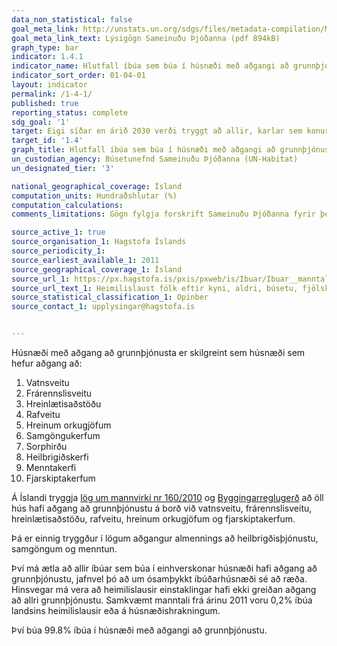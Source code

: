 ```yaml
---
data_non_statistical: false
goal_meta_link: http://unstats.un.org/sdgs/files/metadata-compilation/Metadata-Goal-1.pdf
goal_meta_link_text: Lýsigögn Sameinuðu Þjóðanna (pdf 894kB)
graph_type: bar
indicator: 1.4.1
indicator_name: Hlutfall íbúa sem búa í húsnæði með aðgangi að grunnþjónustu.
indicator_sort_order: 01-04-01
layout: indicator
permalink: /1-4-1/
published: true
reporting_status: complete
sdg_goal: '1'
target: Eigi síðar en árið 2030 verði tryggt að allir, karlar sem konur, og þá einkum fátækir og fólk í viðkvæmri stöðu, eigi jafnan rétt til efnahagslegra bjargráða og hafi sama aðgengi að grunnþjónustu, eignarhaldi á og yfirráðum yfir landi og öðrum eignum, erfðum, náttúruauðlindum, viðeigandi tækninýjungum og fjármálaþjónustu, þ.m.t. fjármögnun smærri fjárfestinga.
target_id: '1.4'
graph_title: Hlutfall íbúa sem búa í húsnæði með aðgangi að grunnþjónustu.
un_custodian_agency: Búsetunefnd Sameinuðu Þjóðanna (UN-Habitat)
un_designated_tier: '3'

national_geographical_coverage: Ísland
computation_units: Hundraðshlutar (%)
computation_calculations: 
comments_limitations: Gögn fylgja forskrift Sameinuðu Þjóðanna fyrir þennan mælikvarða. Þessi mælikvarði var fundinn í samstarfi við sérfræðinga í málefninu.

source_active_1: true
source_organisation_1: Hagstofa Íslands
source_periodicity_1: 
source_earliest_available_1: 2011
source_geographical_coverage_1: Ísland
source_url_1: https://px.hagstofa.is/pxis/pxweb/is/Ibuar/Ibuar__manntal__1manntalfjolsk/CEN09002.px
source_url_text_1: Heimilislaust fólk eftir kyni, aldri, búsetu, fjölskyldu, menntun og vinnumarkaðsstöðu 31. desember 2011
source_statistical_classification_1: Opinber
source_contact_1: upplysingar@hagstofa.is


---
```


Húsnæði með aðgang að grunnþjónusta er skilgreint sem húsnæði sem hefur aðgang að: 

1) Vatnsveitu
2) Frárennslisveitu
3) Hreinlætisaðstöðu
4) Rafveitu
5) Hreinum orkugjöfum 
6) Samgöngukerfum
7) Sorphirðu
8) Heilbrigiðskerfi
9) Menntakerfi
10) Fjarskiptakerfum

Á Íslandi tryggja [lög um mannvirki nr 160/2010](https://www.althingi.is/lagas/nuna/2010160.html﻿) og [Byggingarreglugerð](http://www.mannvirkjastofnun.is/library/Skrar/Byggingarsvid/Byggingarreglugerd/Uppf%C3%A6r%C3%B0%20byggingarregluger%C3%B0%20eftir%208.%20breytingu%20-%20%C3%81SS%20m.%20aoskr%C3%A1%2023.2.2019.pdf﻿) að öll hús hafi aðgang að grunnþjónustu á borð við vatnsveitu, frárennslisveitu, hreinlætisaðstöðu, rafveitu, hreinum orkugjöfum og fjarskiptakerfum.

Þá er einnig tryggður í lögum aðgangur almennings að heilbrigðisþjónustu, samgöngum og menntun.

Því má ætla að allir íbúar sem búa í einhverskonar húsnæði hafi aðgang að grunnþjónustu, jafnvel þó að um ósamþykkt íbúðarhúsnæði sé að ræða. Hinsvegar má vera að heimilislausir einstaklingar hafi ekki greiðan aðgang að allri grunnþjónustu. Samkvæmt manntali frá árinu 2011 voru 0,2% íbúa landsins heimilislausir eða á húsnæðishrakningum. 

Því búa 99.8% íbúa í húsnæði með aðgangi að grunnþjónustu. 
